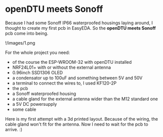 # openDTU meets Sonoff

Because I had some Sonoff IP66 waterproofed housings laying around, I thought to create my first pcb in EasyEDA. So the **openDTU meets Sonoff** pcb come into being.

!/images/1.png

For the whole project you need:
- of the course the ESP-WROOM-32 with openDTU installed
- NRF24L01+ with or without the external antenna
- 0.96inch SSD1306 OLED
- a condensator up to 100uF and something between 5V and 50V
- a terminal to connect the wires to, I used KF120-2P
- the pcb
- a Sonoff waterproofed housing
- a cable gland for the external antenna wider than the M12 standard one
- a 5V DC powersupply
- some cable

Here is my first attempt with a 3d printed layout. Because of the wiring, the cable gland won't fit for the antenna. Now I need to wait for the pcb to arrive. :)

